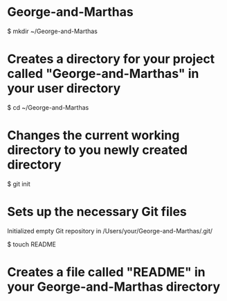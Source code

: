 George-and-Marthas
==================
$ mkdir ~/George-and-Marthas
# Creates a directory for your project called "George-and-Marthas" in your user directory

$ cd ~/George-and-Marthas
# Changes the current working directory to you newly created directory

$ git init
# Sets up the necessary Git files
Initialized empty Git repository in /Users/your/George-and-Marthas/.git/

$ touch README
# Creates a file called "README" in your George-and-Marthas directory
